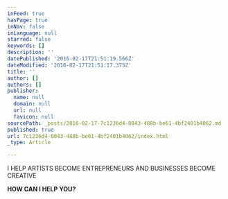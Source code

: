 ```yaml
---
inFeed: true
hasPage: true
inNav: false
inLanguage: null
starred: false
keywords: []
description: ''
datePublished: '2016-02-17T21:51:19.566Z'
dateModified: '2016-02-17T21:51:17.375Z'
title: ''
author: []
authors: []
publisher:
  name: null
  domain: null
  url: null
  favicon: null
sourcePath: _posts/2016-02-17-7c1236d4-0043-488b-be61-4bf2401b4062.md
published: true
url: 7c1236d4-0043-488b-be61-4bf2401b4062/index.html
_type: Article

---
```

I HELP ARTISTS BECOME ENTREPRENEURS AND BUSINESSES BECOME CREATIVE

**HOW CAN I HELP YOU?**